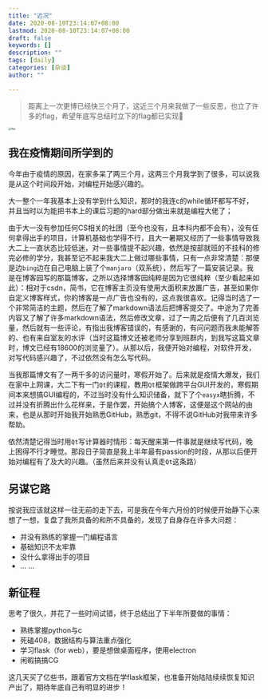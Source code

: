 ```yaml
---
title: "近况"
date: 2020-08-10T23:14:07+08:00
lastmod: 2020-08-10T23:14:07+08:00
draft: false
keywords: []
description: ""
tags: [daily]
categories: [杂谈]
author: ""

---
```


<!--more-->

> 距离上一次更博已经快三个月了，这近三个月来我做了一些反思，也立了许多的flag，希望年底写总结时立下的flag都已实现🦾

<img src="https://cdn.jsdelivr.net/gh/jaywhen/imageBed/imgreal.png" alt="flag" style="zoom: 33%;" />

## 我在疫情期间所学到的	

​	今年由于疫情的原因，在家多呆了两三个月，这两三个月我学到了很多，可以说我是从这个时间段开始，对编程开始感兴趣的。

​	大一整个一年我基本上没有学到什么知识，那时的我连c的while循环都写不好，并且当时以为能把书本上的课后习题的hard部分做出来就是编程大佬了；

​	由于大一没有参加任何CS相关的社团（至今也没有，且本科内都不会有），没有任何拿得出手的项目，计算机基础也学得不行，且大一暑期又经历了一些事情导致我大二上一直状态比较低迷，对一些事情提不起兴趣，依然是按部就班的不挂科的修完必修的学分，我甚至记不起来我大二上做过哪些事情，只有一点非常清楚：那便是边`bing`边在自己电脑上装了个`manjaro`（双系统），然后写了一篇安装记录。我是在博客园写的那篇博客，之所以选择博客园纯粹是因为它很纯粹（至少看起来如此）：相对于csdn，简书，它在博客主页没有使用大面积来放置广告，甚至如果你自定义博客样式，你的博客是一点广告也没有的，这点我很喜欢。记得当时选了一个非常简洁的主题，然后在了解了markdown语法后把博客提交了。中途为了完善内容又了解了许多markdown语法，然后修改文章，过了一周之后便有了几百浏览量，然后就有一些评论，有指出我博客错误的，有感谢的，有问问题而我未能解答的、也有来自室友的水评（当时这篇博文还被老师分享到班群内，到我写这篇文章时，博文已经有18600的浏览量了）。从那以后，我便开始对编程，对软件开发，对写代码感兴趣了，不过依然没有怎么写代码。

​	当我那篇博文有了一两千多的访问量时，寒假开始了。后来就是疫情大爆发，我们在家中上网课，大二下有一门`Qt`的课程，教用`Qt`框架做跨平台GUI开发的，寒假期间本来想搞GUI编程的，不过当时没有什么知识储备，就下了个`easyx`瞎折腾，不过并没有折腾出什么花样来，于是作罢，开始搞个人博客，这便是这个网站的由来，也是从那时开始我开始熟悉GitHub，熟悉git，不得不说GitHub对我带来许多帮助。

​	依然清楚记得当时用`Qt`写计算器时情形：每天醒来第一件事就是继续写代码，晚上困得不行才睡觉。那段日子简直是我上半年最有passion的时段，从那以后便开始对编程有了及大的兴趣。（虽然后来并没有认真走`Qt`这条路）

## 另谋它路

​	按说我应该就这样一往无前的走下去，可是我在今年六月份的时候便开始静下心来想了一想，复盘了我所具备的和所不具备的，发现了自身存在许多大问题：

- 并没有熟练的掌握一门编程语言
- 基础知识不太牢靠
- 没什么拿得出手的项目
- ... ...

## 新征程

思考了很久，并花了一些时间试错，终于总结出了下半年所要做的事情：

- 熟练掌握python与c
- 死磕408，数据结构与算法重点强化
- 学习flask（for web），要是想做桌面程序，使用electron
- 闲暇搞搞CG

这几天买了亿些书，跟着官方文档在学flask框架，也准备开始陆陆续续恢复知识产出了，期待年底自己有明显的进步！
